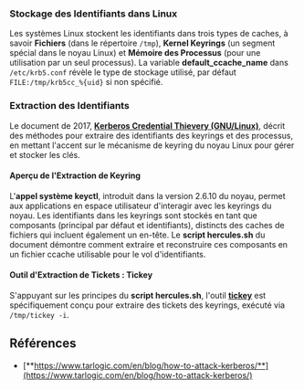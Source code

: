 ### Stockage des Identifiants dans Linux
Les systèmes Linux stockent les identifiants dans trois types de caches, à savoir **Fichiers** (dans le répertoire `/tmp`), **Kernel Keyrings** (un segment spécial dans le noyau Linux) et **Mémoire des Processus** (pour une utilisation par un seul processus). La variable **default\_ccache\_name** dans `/etc/krb5.conf` révèle le type de stockage utilisé, par défaut `FILE:/tmp/krb5cc_%{uid}` si non spécifié.

### Extraction des Identifiants
Le document de 2017, [**Kerberos Credential Thievery (GNU/Linux)**](https://www.delaat.net/rp/2016-2017/p97/report.pdf), décrit des méthodes pour extraire des identifiants des keyrings et des processus, en mettant l'accent sur le mécanisme de keyring du noyau Linux pour gérer et stocker les clés.

#### Aperçu de l'Extraction de Keyring
L'**appel système keyctl**, introduit dans la version 2.6.10 du noyau, permet aux applications en espace utilisateur d'interagir avec les keyrings du noyau. Les identifiants dans les keyrings sont stockés en tant que composants (principal par défaut et identifiants), distincts des caches de fichiers qui incluent également un en-tête. Le **script hercules.sh** du document démontre comment extraire et reconstruire ces composants en un fichier ccache utilisable pour le vol d'identifiants.

#### Outil d'Extraction de Tickets : Tickey
S'appuyant sur les principes du **script hercules.sh**, l'outil [**tickey**](https://github.com/TarlogicSecurity/tickey) est spécifiquement conçu pour extraire des tickets des keyrings, exécuté via `/tmp/tickey -i`.

## Références
* [**https://www.tarlogic.com/en/blog/how-to-attack-kerberos/**](https://www.tarlogic.com/en/blog/how-to-attack-kerberos/)
